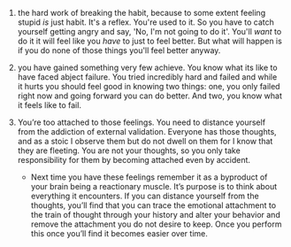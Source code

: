 1) the hard work of breaking the habit, because to some extent feeling stupid _is_ just habit. It's a reflex. You're used to it. So you have to catch yourself getting angry and say, 'No, I'm not going to do it'. You'll _want_ to do it  it will feel like you _have_ to just to feel better. But what will happen is if you do none of those things you'll feel better anyway.

2) you have gained something very few achieve. You know what its like to have faced abject failure. You tried incredibly hard and failed and while it hurts you should feel good in knowing two things: one, you only failed right now and going forward you can do better. And two, you know what it feels like to fail.

3) You’re too attached to those feelings. You need to distance yourself from the addiction of external validation. Everyone has those thoughts, and as a stoic I observe them but do not dwell on them for I know that they are fleeting. You are not your thoughts, so you only take responsibility for them by becoming attached even by accident.
	- Next time you have these feelings remember it as a byproduct of your brain being a reactionary muscle. It’s purpose is to think about everything it encounters. If you can distance yourself from the thoughts, you’ll find that you can trace the emotional attachment to the train of thought through your history and alter your behavior and remove the attachment you do not desire to keep. Once you perform this once you’ll find it becomes easier over time.
